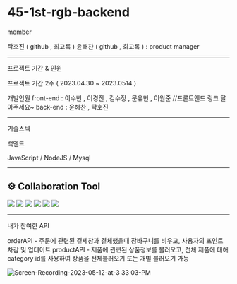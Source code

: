 # 45-1st-rgb-backend

member


탁호진 ( github , 회고록 ) 
윤해찬 ( github , 회고록 ) : product manager

----------------------------------

프로젝트 기간 & 인원

프로젝트 기간 2주 ( 2023.04.30 ~ 2023.0514 )

개발인원 
front-end : 이수빈 , 이경진 , 김수정 , 문유현 , 이원준 //프론트엔드 링크 달아주세요~
back-end : 윤해찬 , 탁호진 

------------------------------------
기술스텍 

백엔드

JavaScript / NodeJS / Mysql 

---------------------------------------

## ⚙️ Collaboration Tool
  
<img src="https://img.shields.io/badge/github-181717?style=for-the-badge&logo=github&logoColor=white">
<img src="https://img.shields.io/badge/trello-008FC7?style=for-the-badge&logo=trello&logoColor=white">
<img src="https://img.shields.io/badge/figma-FF61F6?style=for-the-badge&logo=figma&logoColor=white">
<img src="https://img.shields.io/badge/notion-181717?style=for-the-badge&logo=notion&logoColor=white">
<img src="https://img.shields.io/badge/slack-4A154B?style=for-the-badge&logo=slack&logoColor=white">
<img src="https://img.shields.io/badge/postman-FF4500?style=for-the-badge&logo=postman&logoColor=white">

---------------------------------------
내가 참여한 API

orderAPI - 주문에 관련된 결제창과 결체했을때 장바구니를 비우고, 사용자의 포인트 차감 및 업데이트
productAPI - 제품에 관련된 상품정보를 불러오고, 전체 제품에 대해 category id를 사용하여 상품을 전체불러오기 또는 개별 불러오기 가능

![Screen-Recording-2023-05-12-at-3 33 03-PM](https://github.com/haechan02/45-1st-rgb-backend/assets/120645757/c7d853e3-d5c8-4075-8739-6c4b49eee563)
